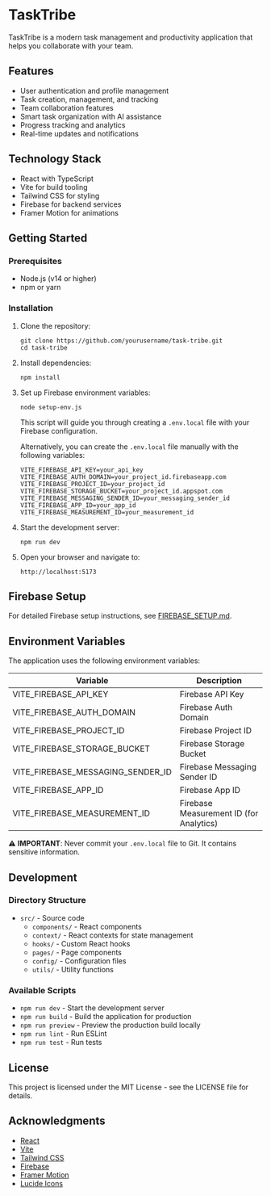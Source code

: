 # TaskTribe

TaskTribe is a modern task management and productivity application that helps you collaborate with your team.

## Features

- User authentication and profile management
- Task creation, management, and tracking
- Team collaboration features
- Smart task organization with AI assistance
- Progress tracking and analytics
- Real-time updates and notifications

## Technology Stack

- React with TypeScript
- Vite for build tooling
- Tailwind CSS for styling
- Firebase for backend services
- Framer Motion for animations

## Getting Started

### Prerequisites

- Node.js (v14 or higher)
- npm or yarn

### Installation

1. Clone the repository:
   ```
   git clone https://github.com/yourusername/task-tribe.git
   cd task-tribe
   ```

2. Install dependencies:
   ```
   npm install
   ```

3. Set up Firebase environment variables:
   ```
   node setup-env.js
   ```
   This script will guide you through creating a `.env.local` file with your Firebase configuration.

   Alternatively, you can create the `.env.local` file manually with the following variables:
   ```
   VITE_FIREBASE_API_KEY=your_api_key
   VITE_FIREBASE_AUTH_DOMAIN=your_project_id.firebaseapp.com
   VITE_FIREBASE_PROJECT_ID=your_project_id
   VITE_FIREBASE_STORAGE_BUCKET=your_project_id.appspot.com
   VITE_FIREBASE_MESSAGING_SENDER_ID=your_messaging_sender_id
   VITE_FIREBASE_APP_ID=your_app_id
   VITE_FIREBASE_MEASUREMENT_ID=your_measurement_id
   ```

4. Start the development server:
   ```
   npm run dev
   ```

5. Open your browser and navigate to:
   ```
   http://localhost:5173
   ```

## Firebase Setup

For detailed Firebase setup instructions, see [FIREBASE_SETUP.md](FIREBASE_SETUP.md).

## Environment Variables

The application uses the following environment variables:

| Variable | Description |
|----------|-------------|
| VITE_FIREBASE_API_KEY | Firebase API Key |
| VITE_FIREBASE_AUTH_DOMAIN | Firebase Auth Domain |
| VITE_FIREBASE_PROJECT_ID | Firebase Project ID |
| VITE_FIREBASE_STORAGE_BUCKET | Firebase Storage Bucket |
| VITE_FIREBASE_MESSAGING_SENDER_ID | Firebase Messaging Sender ID |
| VITE_FIREBASE_APP_ID | Firebase App ID |
| VITE_FIREBASE_MEASUREMENT_ID | Firebase Measurement ID (for Analytics) |

⚠️ **IMPORTANT**: Never commit your `.env.local` file to Git. It contains sensitive information.

## Development

### Directory Structure

- `src/` - Source code
  - `components/` - React components
  - `context/` - React contexts for state management
  - `hooks/` - Custom React hooks
  - `pages/` - Page components
  - `config/` - Configuration files
  - `utils/` - Utility functions

### Available Scripts

- `npm run dev` - Start the development server
- `npm run build` - Build the application for production
- `npm run preview` - Preview the production build locally
- `npm run lint` - Run ESLint
- `npm run test` - Run tests

## License

This project is licensed under the MIT License - see the LICENSE file for details.

## Acknowledgments

- [React](https://reactjs.org/)
- [Vite](https://vitejs.dev/)
- [Tailwind CSS](https://tailwindcss.com/)
- [Firebase](https://firebase.google.com/)
- [Framer Motion](https://www.framer.com/motion/)
- [Lucide Icons](https://lucide.dev/) 